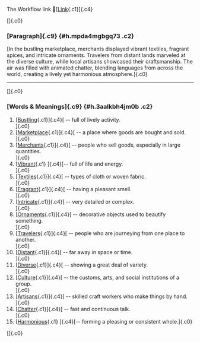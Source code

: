 The Workflow link
👏[[Link](https://www.google.com/url?q=http://www.google.com&sa=D&source=editors&ust=1756622459999789&usg=AOvVaw3hffkVfBbEH_nu2EvEogJW){.c1}]{.c4}

[]{.c0}

### [Paragraph]{.c9} {#h.mpda4mgbgq73 .c2}

[In the bustling marketplace, merchants displayed vibrant textiles,
fragrant spices, and intricate ornaments. Travelers from distant lands
marveled at the diverse culture, while local artisans showcased their
craftsmanship. The air was filled with animated chatter, blending
languages from across the world, creating a lively yet harmonious
atmosphere.]{.c0}

------------------------------------------------------------------------

[]{.c0}

### [Words & Meanings]{.c9} {#h.3aalkbh4jm0b .c2}

1.  [[Bustling](https://www.google.com/url?q=http://www.google.com&sa=D&source=editors&ust=1756622460000636&usg=AOvVaw3DmDiKoYBePRUJbtMpuuYT){.c1}]{.c4}[ --
    full of lively activity.\
    ]{.c0}
2.  [[Marketplace](https://www.google.com/url?q=http://www.google.com&sa=D&source=editors&ust=1756622460000785&usg=AOvVaw0J2gy-i79SWcTh5vlvyClw){.c1}]{.c4}[ --
    a place where goods are bought and sold.\
    ]{.c0}
3.  [[Merchants](https://www.google.com/url?q=http://www.google.com&sa=D&source=editors&ust=1756622460001077&usg=AOvVaw2tPxgXI_YMLNppGMT4mWtC){.c1}]{.c4}[ --
    people who sell goods, especially in large quantities.\
    ]{.c0}
4.  [[Vibrant](https://www.google.com/url?q=http://www.google.com&sa=D&source=editors&ust=1756622460001426&usg=AOvVaw0DrybnYNZgiksOS_HbikyH){.c1}
    ]{.c4}[-- full of life and energy.\
    ]{.c0}
5.  [[Textiles](https://www.google.com/url?q=http://www.google.com&sa=D&source=editors&ust=1756622460001662&usg=AOvVaw0YWtoHkZ1C94xuEumlbUVj){.c1}]{.c4}[ --
    types of cloth or woven fabric.\
    ]{.c0}
6.  [[Fragrant](https://www.google.com/url?q=http://www.google.com&sa=D&source=editors&ust=1756622460001819&usg=AOvVaw06wxxfqlFVV6uvnPL-fGhA){.c1}]{.c4}[ --
    having a pleasant smell.\
    ]{.c0}
7.  [[Intricate](https://www.google.com/url?q=http://www.google.com&sa=D&source=editors&ust=1756622460002112&usg=AOvVaw0I2pYiWRmes1PQG3CWfzzF){.c1}]{.c4}[ --
    very detailed or complex.\
    ]{.c0}
8.  [[Ornaments](https://www.google.com/url?q=http://www.google.com&sa=D&source=editors&ust=1756622460002297&usg=AOvVaw01VIsdNzd-x23tExBYOYBk){.c1}]{.c4}[ --
    decorative objects used to beautify something.\
    ]{.c0}
9.  [[Travelers](https://www.google.com/url?q=http://www.google.com&sa=D&source=editors&ust=1756622460002447&usg=AOvVaw3NFSwtfXKp2pYucCnDWpTq){.c1}]{.c4}[ --
    people who are journeying from one place to another.\
    ]{.c0}
10. [[Distant](https://www.google.com/url?q=http://www.google.com&sa=D&source=editors&ust=1756622460002596&usg=AOvVaw0VW6XF6Trn4vNO5twZSc2e){.c1}]{.c4}[ --
    far away in space or time.\
    ]{.c0}
11. [[Diverse](https://www.google.com/url?q=http://www.google.com&sa=D&source=editors&ust=1756622460002703&usg=AOvVaw36mDmuyuNn-Mnz06GFlKaa){.c1}]{.c4}[ --
    showing a great deal of variety.\
    ]{.c0}
12. [[Culture](https://www.google.com/url?q=http://www.google.com&sa=D&source=editors&ust=1756622460002828&usg=AOvVaw08H2OY0b5aHBLapT3Uj-DR){.c1}]{.c4}[ --
    the customs, arts, and social institutions of a group.\
    ]{.c0}
13. [[Artisans](https://www.google.com/url?q=http://www.google.com&sa=D&source=editors&ust=1756622460002983&usg=AOvVaw0fnPMcbY-9TzJeraeMEYx2){.c1}]{.c4}[ --
    skilled craft workers who make things by hand.\
    ]{.c0}
14. [[Chatter](https://www.google.com/url?q=http://www.google.com&sa=D&source=editors&ust=1756622460003115&usg=AOvVaw1j2Rbs2Fk3fxPFU67hSZ6t){.c1}]{.c4}[ --
    fast and continuous talk.\
    ]{.c0}
15. [[Harmonious](https://www.google.com/url?q=http://www.google.com&sa=D&source=editors&ust=1756622460003229&usg=AOvVaw2323619hrIZqMBhsBtuw7x){.c1}
    ]{.c4}[-- forming a pleasing or consistent whole.]{.c0}

[]{.c0}
